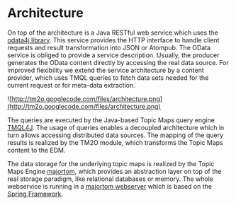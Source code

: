# Architecture #

On top of the architecture is a Java RESTful web service which uses the [odata4j library](http://code.google.com/p/odata4j/). This service provides the HTTP interface to handle client requests and result transformation into JSON or Atompub. The OData service is obliged to provide a service description. Usually, the producer generates the OData content directly by accessing the real data source. For improved flexibility we extend the service architecture by a content provider, which uses TMQL queries to fetch data sets needed for the current request or for meta-data extraction.

![http://tm2o.googlecode.com/files/architecture.png](http://tm2o.googlecode.com/files/architecture.png)

The queries are executed by the Java-based Topic Maps query engine [TMQL4J](http://code.google.com/p/tmql/). The usage of queries enables a decoupled architecture which in turn allows accessing distributed data sources. The mapping of the query results is realized by the TM2O module, which transforms the Topic Maps content to the EDM.

The data storage for the underlying topic maps is realized by the Topic Maps Engine [majortom](http://code.google.com/p/majortom), which provides an abstraction layer on top of the real storage paradigm, like relational databases or memory. The whole webservice is running in a [majortom webserver](http://code.google.com/p/majortom-server) which is based on the [Spring Framework](http://www.springsource.org/).